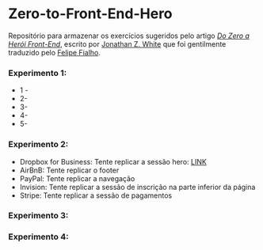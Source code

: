 # Zero-to-Front-End-Hero

Repositório para armazenar os exercícios sugeridos pelo artigo [_Do Zero a Herói Front-End_](https://www.felipefialho.com/blog/2016/do-zero-a-heroi-do-front-end-parte-1), escrito por [Jonathan Z. White](https://twitter.com/jonathanzwhite) que foi gentilmente traduzido pelo [Felipe Fialho](https://github.com/lfeh).

### Experimento 1:

* 1 - 
* 2- 
* 3- 
* 4- 
* 5- 

### Experimento 2:

* Dropbox for Business: Tente replicar a sessão hero: [LINK](https://codepen.io/phenriqueleao/pen/qjxjxY)
* AirBnB: Tente replicar o footer
* PayPal: Tente replicar a navegação
* Invision: Tente replicar a sessão de inscrição na parte inferior da página
* Stripe: Tente replicar a sessão de pagamentos

### Experimento 3:

### Experimento 4:

